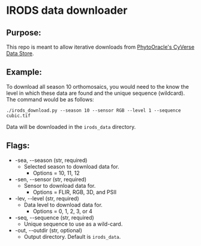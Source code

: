 # IRODS data downloader

## Purpose:
This repo is meant to allow iterative downloads from [PhytoOracle's CyVerse Data Store](https://de.cyverse.org/data/ds/iplant/home/shared/phytooracle?selectedOrder=asc&selectedOrderBy=name&selectedPage=0&selectedRowsPerPage=100).

## Example: 
To download all season 10 orthomosaics, you would need to the know the level in which these data are found and the unique sequence (wildcard). The command would be as follows: 
```
./irods_download.py --season 10 --sensor RGB --level 1 --sequence cubic.tif
```
Data will be downloaded in the ```irods_data``` directory.

## Flags: 
* -sea, --season (str, required)
    * Selected season to download data for.
        * Options = 10, 11, 12
* -sen, --sensor (str, required)
    * Sensor to download data for.
        * Options = FLIR, RGB, 3D, and PSII 
*  -lev, --level (str, required)
    * Data level to download data for. 
        * Options = 0, 1, 2, 3, or 4 
* -seq, --sequence (str, required)
    * Unique sequence to use as a wild-card. 
* -out, --outdir (str, optional)
    * Output directory. Default is ```irods_data```.
